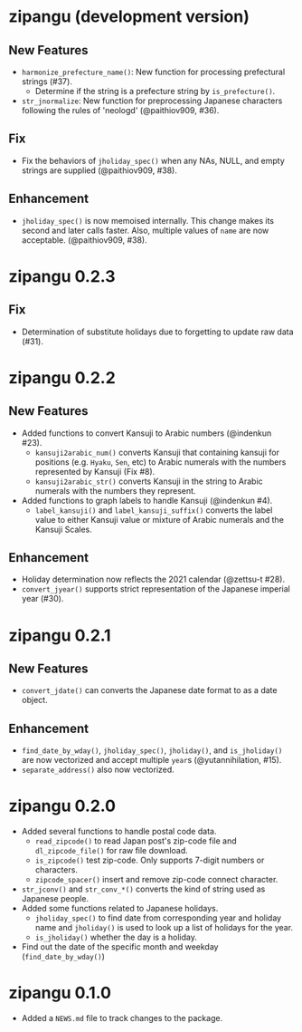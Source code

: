 # zipangu (development version)

## New Features

- `harmonize_prefecture_name()`: New function for processing prefectural strings (#37).
    - Determine if the string is a prefecture string by `is_prefecture()`. 
- `str_jnormalize`: New function for preprocessing Japanese characters following the rules of 'neologd' (@paithiov909, #36).

## Fix

- Fix the behaviors of `jholiday_spec()` when any NAs, NULL, and empty strings are supplied (@paithiov909, #38).

## Enhancement

- `jholiday_spec()` is now memoised internally. This change makes its second and later calls faster. Also, multiple values of `name` are now acceptable. (@paithiov909, #38).

# zipangu 0.2.3

## Fix

- Determination of substitute holidays due to forgetting to update raw data (#31).

# zipangu 0.2.2

## New Features

* Added functions to convert Kansuji to Arabic numbers (@indenkun #23).
    * `kansuji2arabic_num()` converts Kansuji that containing kansuji for positions (e.g. `Hyaku`, `Sen`, etc) to Arabic numerals with the numbers represented by Kansuji (Fix #8).
    * `kansuji2arabic_str()` converts Kansuji in the string to Arabic numerals with the numbers they represent.
* Added functions to graph labels to handle Kansuji (@indenkun #4).
    * `label_kansuji()` and `label_kansuji_suffix()` converts the label value to either Kansuji value or mixture of Arabic numerals and the Kansuji Scales.

## Enhancement

- Holiday determination now reflects the 2021 calendar (@zettsu-t #28).
- `convert_jyear()` supports strict representation of the Japanese imperial year (#30).

# zipangu 0.2.1

## New Features

* `convert_jdate()` can converts the Japanese date format to as a date object.

## Enhancement

* `find_date_by_wday()`, `jholiday_spec()`, `jholiday()`, and `is_jholiday()`
  are now vectorized and accept multiple `year`s (@yutannihilation, #15).
* `separate_address()` also now vectorized.

# zipangu 0.2.0

* Added several functions to handle postal code data.
    * `read_zipcode()` to read Japan post's zip-code file and `dl_zipcode_file()` for raw file download.
    * `is_zipcode()` test zip-code. Only supports 7-digit numbers or characters.
    * `zipcode_spacer()` insert and remove zip-code connect character.
* `str_jconv()` and `str_conv_*()` converts the kind of string used as Japanese people.
* Added some functions related to Japanese holidays.
    * `jholiday_spec()` to find date from corresponding year and holiday name and `jholiday()` is used to look up a list of holidays for the year.
    * `is_jholiday()` whether the day is a holiday.
* Find out the date of the specific month and weekday (`find_date_by_wday()`)

# zipangu 0.1.0

* Added a `NEWS.md` file to track changes to the package.
